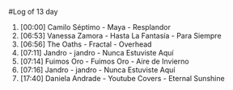 #Log of 13 day

1. [00:00] Camilo Séptimo - Maya - Resplandor
1. [06:53] Vanessa Zamora - Hasta La Fantasía - Para Siempre
1. [06:56] The Oaths - Fractal - Overhead
1. [07:11] Jandro - jandro - Nunca Estuviste Aquí
1. [07:14] Fuimos Oro - Fuimos Oro - Aire de Invierno
1. [07:16] Jandro - jandro - Nunca Estuviste Aquí
1. [17:40] Daniela Andrade - Youtube Covers - Eternal Sunshine
